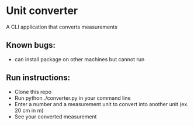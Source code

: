# Unit converter
A CLI application that converts measurements

## Known bugs:
- can install package on other machines but cannot run

## Run instructions:
- Clone this repo
- Run python ./converter.py in your command line
- Enter a number and a measurement unit to convert into another unit (ex. 20 cm in m)
- See your converted measurement
